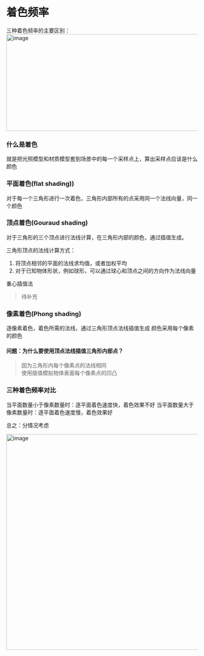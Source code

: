 # 着色频率

三种着色频率的主要区别：
<img width="756" height="255" alt="image" src="https://github.com/user-attachments/assets/7d6e0d15-411c-466b-8e58-c26693d1cf01" />

### 什么是着色

就是把光照模型和材质模型套到场景中的每一个采样点上，算出采样点应该是什么颜色

### 平面着色(flat shading))

对于每一个三角形进行一次着色，三角形内部所有的点采用同一个法线向量，同一个颜色

### 顶点着色(Gouraud shading)

对于三角形的三个顶点进行法线计算，在三角形内部的颜色，通过插值生成。

三角形顶点的法线计算方式：
1. 将顶点相邻的平面的法线求均值，或者加权平均
2. 对于已知物体形状，例如球形，可以通过球心和顶点之间的方向作为法线向量

重心插值法
> 待补充

### 像素着色(Phong shading)

逐像素着色，着色所需的法线，通过三角形顶点法线插值生成
颜色采用每个像素的颜色

#### 问题：为什么要使用顶点法线插值三角形内部点？

> 因为三角形内每个像素点的法线相同 \
> 使用插值模拟物体表面每个像素点的凹凸

### 三种着色频率对比

当平面数量小于像素数量时：逐平面着色速度快，着色效果不好
当平面数量大于像素数量时：逐平面着色速度慢，着色效果好

总之：分情况考虑

<img width="767" height="568" alt="image" src="https://github.com/user-attachments/assets/40a7a89d-8191-429c-a042-e35d7adb01d1" />
